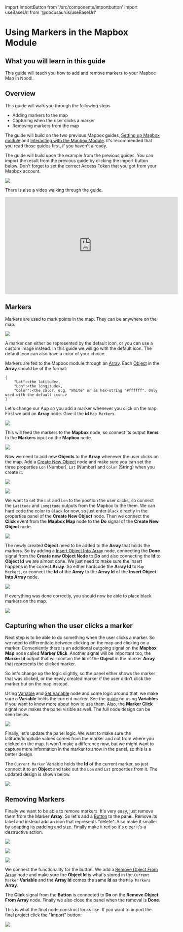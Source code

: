 import ImportButton from '/src/components/importbutton'
import useBaseUrl from '@docusaurus/useBaseUrl'

# Using Markers in the Mapbox Module

## What you will learn in this guide

This guide will teach you how to add and remove markers to your Mapboc Map in Noodl.

## Overview

This guide will walk you through the following steps

-   Adding markers to the map
-   Capturing when the user clicks a marker
-   Removing markers from the map

The guide will build on the two previous Mapbox guides, [Setting up Mapbox module](/library/modules/mapbox/guides/setting-up) and [Interacting with the Mapbox Module](/library/modules/mapbox/guides/interacting). It's recommended that you read those guides first, if you haven't already.

The guide will build upon the example from the previous guides. You can import the result from the previous guide by clicking the import button below. Don't forget to set the correct Access Token that you got from your Mapbox account.

<div className="ndl-image-with-background l">
    <img src={useBaseUrl("modules/mapbox/guides/interacting/final-result.gif")} className="ndl-image large"></img>
	<ImportButton zip="interacting.zip" name="Mapbox Interactions" thumb="screen-2.png"/>
</div>

There is also a video walking through the guide.

<iframe width="560" height="315" src="https://www.youtube-nocookie.com/embed/LBh51xy9n7k" title="YouTube video player" frameborder="0" allow="accelerometer; autoplay; clipboard-write; encrypted-media; gyroscope; picture-in-picture" allowfullscreen></iframe>

## Markers

Markers are used to mark points in the map. They can be anywhere on the map.

<div className="ndl-image-with-background s">

![](/library/modules/mapbox/guides/using-markers/markers-1.png)

</div>

A marker can either be represented by the default icon, or you can use a custom image instead. In this guide we will go with the default icon. The default icon can also have a color of your choice.

Markers are fed to the Mapbox module through an [Array](/nodes/data/array/array-node.md). Each [Object](/nodes/data/object/object-node.md) in the **Array** should be of the format:

```
{
	"Lat":<the latitude>,
	"Lon":<the longitude>,
	"Color":<the color, e.g, "White" or as hex-string "#ffffff". Only used with the default icon.>
}
```

Let's change our App so you add a marker whenever you click on the map.
First we add an **Array** node. Give it the **id** `Map Markers`.

<div className="ndl-image-with-background">

![](/library/modules/mapbox/guides/using-markers/panel-1.png)

</div>

This will feed the markers to the **Mapbox** node, so connect its output **Items** to the **Markers** input on the **Mapbox** node.

<div className="ndl-image-with-background l">

![](/library/modules/mapbox/guides/using-markers/nodes-1.png)

</div>

Now we need to add new **Objects** to the **Array** whenever the user clicks on the map. Add a [Create New Object](/nodes/data/object/create-new-object) node and make sure you can set the three properties `Lon` (Number), `Lat` (Number) and `Color` (String) when you create it.

<div className="ndl-image-with-background l">

![](/library/modules/mapbox/guides/using-markers/nodes-2.png)

</div>

<div className="ndl-image-with-background s">

![](/library/modules/mapbox/guides/using-markers/panel-2.png)

</div>

We want to set the `Lat` and `Lon` to the position the user clicks, so connect the `Latitude` and `Longitude` outputs from the Mapbox to the them. We can hard code the color to `Black` for now, so just enter `Black` directly in the properties panel of the **Create New Object** node. Then we connect the **Click** event from the **Mapbox Map** node to the **Do** signal of the **Create New Object** node.

<div className="ndl-image-with-background l">

![](/library/modules/mapbox/guides/using-markers/nodes-3.png)

</div>

The newly created **Object** need to be added to the **Array** that holds the markers. So by adding a [Insert Object Into Array](/nodes/data/array/insert-into-array) node, connecting the **Done** signal from the **Create new Object Node** to **Do** and also connecting the **Id** to **Object Id** we are almost done. We just need to make sure the insert happens in the correct **Array**. So either hardcode the **Array Id** to `Map Markers`, or connect the **Id** of the **Array** to the **Array Id** of the **Insert Object Into Array** node.

<div className="ndl-image-with-background l">

![](/library/modules/mapbox/guides/using-markers/nodes-4.png)

</div>

If everything was done correctly, you should now be able to place black markers on the map.

<div className="ndl-image-with-background">

![](/library/modules/mapbox/guides/using-markers/screen-2.png)

</div>

## Capturing when the user clicks a marker

Next step is to be able to do something when the user clicks a marker. So we need to differentiate between clicking on the map and clicking on a marker. Conveniently there is an additional outgoing signal on the **Mapbox Map** node called **Marker Click**. Another signal will be important too, the **Marker Id** output that will contain the **Id** of the **Object** in the marker **Array** that represents the clicked marker.

So let's change up the logic slightly, so the panel either shows the marker that was clicked, or the newly created marker if the user didn't click the marker but on the map instead.

Using [Variable](/nodes/data/variable/variable-node.md) and [Set Variable](/nodes/data/variable/set-variable) node and some logic around that, we make sure a **Variable** holds the current marker. See the [guide](/docs/guides/data/variables) on using **Variables** if you want to know more about how to use them.
Also, the **Marker Click** signal now makes the panel visible as well. The full node design can be seen below.

<div className="ndl-image-with-background l">

![](/library/modules/mapbox/guides/using-markers/nodes-5.png)

</div>

Finally, let's update the panel logic. We want to make sure the latitude/longitude values comes from the marker and not from where you clicked on the map. It won't make a difference now, but we might want to capture more information in the marker to show in the panel, so this is a better design.

The `Current Marker` Variable holds the **Id** of the current marker, so just connect it to an **Object** and take out the `Lon` and `Lat` properties from it. The updated design is shown below.

<div className="ndl-image-with-background l">

![](/library/modules/mapbox/guides/using-markers/nodes-6.png)

</div>

## Removing Markers

Finally we want to be able to remove markers. It's very easy, just remove them from the Marker **Array**.
So let's add a [Button](/nodes/ui-controls/button) to the panel. Remove its label and instead add an icon that represents "delete". Also make it smaller by adapting its padding and size. Finally make it red so it's clear it's a destructive action.

<div className="ndl-image-with-background s">

![](/library/modules/mapbox/guides/using-markers/button-1.png)

</div>

<div className="ndl-image-with-background s">

![](/library/modules/mapbox/guides/using-markers/button-panel-1.png)

</div>

<div className="ndl-image-with-background">

![](/library/modules/mapbox/guides/using-markers/screen-3.png)

</div>

We connect the functionality for the button. We add a [Remove Object From Array](/nodes/data/array/remove-from-array) node and make sure the **Object Id** is what's stored in the `Current Marker` **Variable** and the **Array Id** comes the same **Id** as the `Map Markers` **Array**.

The **Click** signal from the **Button** is connected to **Do** on the **Remove Object From Array** node. Finally we also close the panel when the removal is **Done**.

This is what the final node construct looks like. If you want to import the final project click the "Import" button:

<div className="ndl-image-with-background l">
    <img src={useBaseUrl("/modules/mapbox/guides/using-markers/nodes-7.png")} className="ndl-image large"></img>
	<ImportButton zip="markers.zip" name="Mapbox Markers" thumb="screen-3.png"/>
</div>
